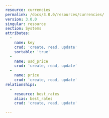 ```yaml
---
resource: currencies
permalink: /docs/3.0.0/resources/currencies/
version: 3.0.0
singular: resource
section: Systems
attributes:
  -
    name: key
    crud: 'create, read, update'
    sortable: 'true'
  -
    name: usd_price
    crud: 'create, read, update'
  -
    name: price
    crud: 'create, read, update'
relationships:
  -
    resource: best_rates
    alias: best_rates
    crud: 'create, read, update'

---
```

